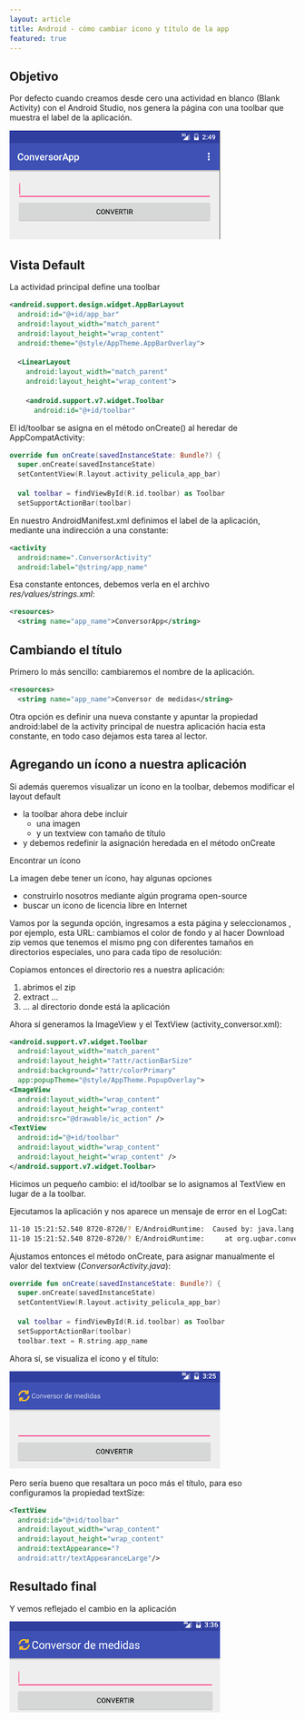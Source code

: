 ```yaml
---
layout: article
title: Android - cómo cambiar ícono y título de la app
featured: true
---
```


## Objetivo

Por defecto cuando creamos desde cero una actividad en blanco (Blank Activity) con el Android Studio, nos genera la página con una toolbar que muestra el label de la aplicación.

![Android - Main Activity](../../img/wiki/android_icon_change_1.png)

## Vista Default

La actividad principal define una toolbar

```xml
<android.support.design.widget.AppBarLayout
  android:id="@+id/app_bar"
  android:layout_width="match_parent"
  android:layout_height="wrap_content"
  android:theme="@style/AppTheme.AppBarOverlay">

  <LinearLayout
    android:layout_width="match_parent"
    android:layout_height="wrap_content">

    <android.support.v7.widget.Toolbar
      android:id="@+id/toolbar"
```

El id/toolbar se asigna en el método onCreate() al heredar de AppCompatActivity:

```kt
override fun onCreate(savedInstanceState: Bundle?) {
  super.onCreate(savedInstanceState)
  setContentView(R.layout.activity_pelicula_app_bar)

  val toolbar = findViewById(R.id.toolbar) as Toolbar
  setSupportActionBar(toolbar)
```

En nuestro AndroidManifest.xml definimos el label de la aplicación, mediante una indirección a una constante:

```xml
<activity
  android:name=".ConversorActivity"
  android:label="@string/app_name"
```

Esa constante entonces, debemos verla en el archivo _res/values/strings.xml_:

```xml
<resources>
  <string name="app_name">ConversorApp</string> 
```

## Cambiando el título

Primero lo más sencillo: cambiaremos el nombre de la aplicación.

```xml
<resources>
  <string name="app_name">Conversor de medidas</string> 
```

Otra opción es definir una nueva constante y apuntar la propiedad android:label de la activity principal de nuestra aplicación hacia esta constante, en todo caso dejamos esta tarea al lector.

## Agregando un ícono a nuestra aplicación

Si además queremos visualizar un ícono en la toolbar, debemos modificar el layout default 

- la toolbar ahora debe incluir
  - una imagen
  - y un textview con tamaño de título
- y debemos redefinir la asignación heredada en el método onCreate

Encontrar un ícono

La imagen debe tener un ícono, hay algunas opciones

- construirlo nosotros mediante algún programa open-source
- buscar un ícono de licencia libre en Internet

Vamos por la segunda opción, ingresamos a esta página y seleccionamos , por ejemplo, esta URL: cambiamos el color de fondo y al hacer Download zip vemos que tenemos el mismo png con diferentes tamaños en directorios especiales, uno para cada tipo de resolución:

Copiamos entonces el directorio res a nuestra aplicación:

1. abrimos el zip
2. extract ...
3. ... al directorio donde está la aplicación

Ahora sí generamos la ImageView y el TextView (activity_conversor.xml):

```xml
<android.support.v7.widget.Toolbar
  android:layout_width="match_parent"
  android:layout_height="?attr/actionBarSize"
  android:background="?attr/colorPrimary"
  app:popupTheme="@style/AppTheme.PopupOverlay">
<ImageView 
  android:layout_width="wrap_content"
  android:layout_height="wrap_content"
  android:src="@drawable/ic_action" />
<TextView
  android:id="@+id/toolbar"
  android:layout_width="wrap_content"
  android:layout_height="wrap_content" />
</android.support.v7.widget.Toolbar>
```

Hicimos un pequeño cambio: el id/toolbar se lo asignamos al TextView en lugar de a la toolbar.

Ejecutamos la aplicación y nos aparece un mensaje de error en el LogCat:

```bash
11-10 15:21:52.540 8720-8720/? E/AndroidRuntime:  Caused by: java.lang.ClassCastException: android.support.v7.widget.AppCompatTextView cannot be cast to android.support.v7.widget.Toolbar
11-10 15:21:52.540 8720-8720/? E/AndroidRuntime:     at org.uqbar.conversor.ConversorActivity.onCreate(ConversorActivity.java:23)
```

Ajustamos entonces el método onCreate, para asignar manualmente el valor del textview (_ConversorActivity.java_):

```kt
override fun onCreate(savedInstanceState: Bundle?) {
  super.onCreate(savedInstanceState)
  setContentView(R.layout.activity_pelicula_app_bar)

  val toolbar = findViewById(R.id.toolbar) as Toolbar
  setSupportActionBar(toolbar)
  toolbar.text = R.string.app_name
```

Ahora sí, se visualiza el ícono y el título:

![Android New Title & Icon](../../img/wiki/android_icon_change_2.png)

Pero sería bueno que resaltara un poco más el título, para eso configuramos la propiedad textSize:

```xml
<TextView
  android:id="@+id/toolbar"
  android:layout_width="wrap_content"
  android:layout_height="wrap_content"
  android:textAppearance="?
  android:attr/textAppearanceLarge"/>
```

## Resultado final

Y vemos reflejado el cambio en la aplicación

![Android Resultado Final](../../img/wiki/android_icon_change_3.png)
